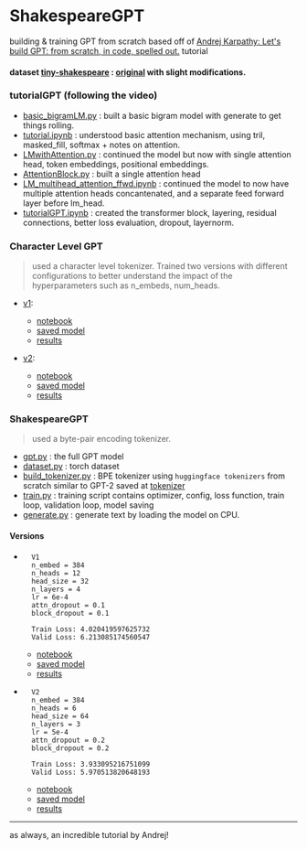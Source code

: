 # ShakespeareGPT

building & training GPT from scratch based off of [Andrej Karpathy: Let's build GPT: from scratch, in code, spelled out.](https://www.youtube.com/watch?v=kCc8FmEb1nY) tutorial

#### dataset [tiny-shakespeare](./data/shakespeare.txt) : [original](https://github.com/karpathy/char-rnn/blob/master/data/tinyshakespeare/input.txt) with slight modifications.

### tutorialGPT (following the video)

- [basic_bigramLM.py](./tutorialGPT/basic_bigramLM.py) : built a basic bigram model with generate to get things rolling.
- [tutorial.ipynb](./tutorialGPT/tutorial.ipynb) : understood basic attention mechanism, using tril, masked_fill, softmax + notes on attention.
- [LMwithAttention.py](./tutorialGPT/LMwithAttention.py) : continued the model but now with single attention head, token embeddings, positional embeddings.
- [AttentionBlock.py](./tutorialGPT/AttentionBlock.py) : built a single attention head
- [LM_multihead_attention_ffwd.ipynb](./tutorialGPT/LM_multihead_attention_ffwd.ipynb) : continued the model to now have multiple attention heads concantenated, and a separate feed forward layer before lm_head.
- [tutorialGPT.ipynb](./tutorialGPT/tutorialGPT.ipynb) : created the transformer block, layering, residual connections, better loss evaluation, dropout, layernorm.

### Character Level GPT

> used a character level tokenizer. Trained two versions with different configurations to better understand the impact of the hyperparameters such as n_embeds, num_heads.

- [v1](./character_level_GPT/v1/):
  - [notebook](./character_level_GPT/v1/GPT_character_level_v1_trained.ipynb)
  - [saved model](./character_level_GPT/v1/shakespareGPT)
  - [results](./character_level_GPT/v1/generated.txt)

- [v2](./character_level_GPT/v2/):
  - [notebook](./character_level_GPT/v2/GPT_character_level_v2_trained.ipynb)
  - [saved model](./character_level_GPT/v2/shakespareGPT)
  - [results](./character_level_GPT/v2/generated.txt)

### ShakespeareGPT

> used a byte-pair encoding tokenizer.

- [gpt.py](./gpt.py) : the full GPT model
- [dataset.py](./dataset.py) : torch dataset
- [build_tokenizer.py](./build_tokenizer.py) : BPE tokenizer using `huggingface tokenizers` from scratch similar to GPT-2 saved at [tokenizer](./tokenizer/)
- [train.py](./train.py) : training script contains optimizer, config, loss function, train loop, validation loop, model saving
- [generate.py](./generate.py) : generate text by loading the model on CPU.

#### **Versions**

- ``` 
    V1
    n_embed = 384
    n_heads = 12
    head_size = 32
    n_layers = 4
    lr = 6e-4
    attn_dropout = 0.1
    block_dropout = 0.1

    Train Loss: 4.020419597625732
    Valid Loss: 6.213085174560547
  ```
  - [notebook](./saved/v1/shakespearegpt_v1.ipynb)
  - [saved model](./saved/v1/shakespeareGPT/)
  - [results](./saved/v1/generated.txt)

- ``` 
    V2
    n_embed = 384
    n_heads = 6
    head_size = 64
    n_layers = 3
    lr = 5e-4
    attn_dropout = 0.2
    block_dropout = 0.2

    Train Loss: 3.933095216751099 
    Valid Loss: 5.970513820648193
  ```
  - [notebook](./saved/v2/shakespearegpt_v2.ipynb)
  - [saved model](./saved/v2/shakespeareGPT/)
  - [results](./saved/v2/generated.txt)



---

as always, an incredible tutorial by Andrej!